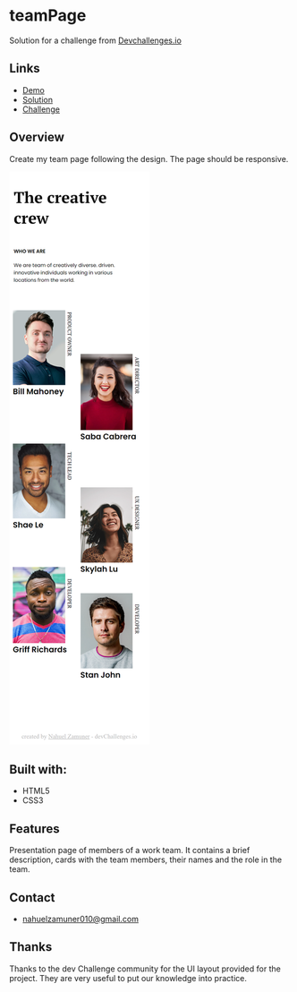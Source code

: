 # teamPage

Solution for a challenge from [Devchallenges.io](http://devchallenges.io)

<h2>Links</h2>

- [Demo](https://www.figma.com/file/F8d1qJsorEdY47N74HLxQ4/team-page-challenge?node-id=0%3A1)
- [Solution](https://nahuelzamuner.github.io/teamPage/)
- [Challenge](https://devchallenges.io/challenges/hhmesazsqgKXrTkYkt0U)

<h2>Overview</h2>
Create my team page following the design. The page should be responsive.

![ScreenShoot Mobile Version](./CSS/assets/screnshoot.png)

<h2>Built with:</h2>

- HTML5
- CSS3

<h2>Features</h2>
Presentation page of members of a work team. It contains a brief description, cards with the team members, their names and the role in the team.

<h2>Contact</h2>

- nahuelzamuner010@gmail.com

<h2>Thanks</h2>

Thanks to the dev Challenge community for the UI layout provided for the project. They are very useful to put our knowledge into practice.

